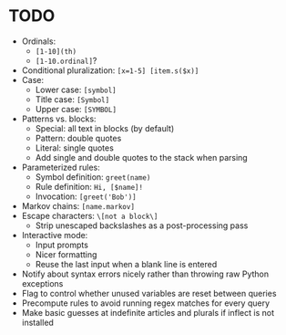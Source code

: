 # TODO

- Ordinals:
	- `[1-10](th)`
	- `[1-10.ordinal]`?
- Conditional pluralization: `[x=1-5] [item.s($x)]`
- Case:
	- Lower case: `[symbol]`
	- Title case: `[Symbol]`
	- Upper case: `[SYMBOL]`
- Patterns vs. blocks:
	- Special: all text in blocks (by default)
	- Pattern: double quotes
	- Literal: single quotes
	- Add single and double quotes to the stack when parsing
- Parameterized rules:
	- Symbol definition: `greet(name)`
	- Rule definition: `Hi, [$name]!`
	- Invocation: `[greet('Bob')]`
- Markov chains: `[name.markov]`
- Escape characters: `\[not a block\]`
	- Strip unescaped backslashes as a post-processing pass
- Interactive mode:
	- Input prompts
	- Nicer formatting
	- Reuse the last input when a blank line is entered
- Notify about syntax errors nicely rather than throwing raw Python exceptions
- Flag to control whether unused variables are reset between queries
- Precompute rules to avoid running regex matches for every query
- Make basic guesses at indefinite articles and plurals if inflect is not installed
